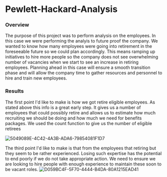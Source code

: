 # Pewlett-Hackard-Analysis

### Overview
The purpose of this project was to perform analysis on the employees. In this case we were performing the analyis to future proof the company. We wanted to know how many employees were going into retirement in the foreseeable future so we could plan accordingly. This means ramping up initiatives to hire more people so the company does not see overwhelming number of vacancies when we start to see an increase in retiring employees. Planning ahead in this case will ensure a smooth transition phase and will allow the company time to gather resources and personnel to hire and train new employees. 

### Results

The first point I'd like to make is how we got retire eligible employees. As stated above this info is a great early step. It gives us a number of employees that could possibly retire and allows us to estimate how much recruiting we should be doing and how much we need for benefits packages. We used the count function to give us the number of eligible retirees

![5049089E-4C42-4A3B-ADA6-79854081F1D7](https://user-images.githubusercontent.com/112785655/198405997-ba47b7fd-7b1c-41dd-bf05-58737b6d56b4.jpeg)


The third point I'd like to make is that from the employees that retiring but they seem to be rather experienced. Losing such expertise has the potential to end poorly if we do not take appropriate action. We need to ensure we are looking to hire people with enough experience to maintain these soon to be vacant roles. 
![D059BC4F-5F70-4444-B4DA-80A1215EAD41](https://user-images.githubusercontent.com/112785655/198403401-db042f8f-d7e1-4e52-a962-a3df2993bbfb.jpeg)
